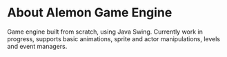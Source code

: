# About Alemon Game Engine
Game engine built from scratch, using Java Swing. Currently work in progress, supports basic animations, sprite and actor manipulations, levels and event managers.
